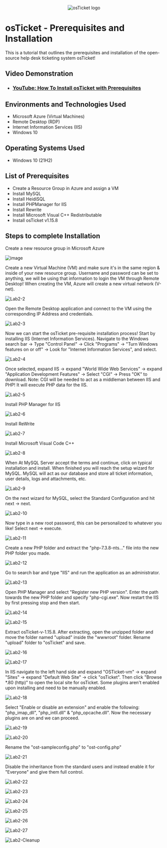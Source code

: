 <p align="center">
<img src="https://i.imgur.com/Clzj7Xs.png" alt="osTicket logo"/>
</p>

<h1>osTicket - Prerequisites and Installation</h1>
This is a tutorial that outlines the prerequisites and installation of the open-source help desk ticketing system osTicket!<br />

<h2>Video Demonstration</h2>

- ### [YouTube: How To Install osTicket with Prerequisites](https://www.youtube.com)

<h2>Environments and Technologies Used</h2>

- Microsoft Azure (Virtual Machines)
- Remote Desktop (RDP)
- Internet Information Services (IIS)
- Windows 10 

<h2>Operating Systems Used </h2>

- Windows 10</b> (21H2)

<h2>List of Prerequisites</h2>

- Create a Resource Group in Azure and assign a VM
- Install MySQL
- Install HeidiSQL 
- Install PHPManager for IIS
- Install Rewrite
- Install Microsoft Visual C++ Redistributable
- Install osTicket v1.15.8

<h2>Steps to complete Installation</h2>

Create a new resource group in Microsoft Azure

![image](https://github.com/user-attachments/assets/1b8e9395-a387-424c-a007-97f908d27b99)

Create a new Virtual Machine (VM) and make sure it's in the same region & inside of your new resource group. Username and password can be set to anything, we will be using that information to login the VM through Remote Desktop! When creating the VM, Azure will create a new virtual network (V-net). 

![Lab2-2](https://github.com/user-attachments/assets/9ce2d7dc-2e78-4a15-a8c6-4c4757761800)

Open the Remote Desktop application and connect to the VM using the corresponding IP Address and credentials.

![Lab2-3](https://github.com/user-attachments/assets/ea963cee-fea7-45f6-8824-d8064b95e122)

Now we can start the osTicket pre-requisite installation process! Start by installing IIS (Internet Information Services). Navigate to the Windows search bar -> Type "Control Panel" -> Click "Programs" -> "Turn Windows features on or off" -> Look for "Internet Information Services", and select.

![Lab2-4](https://github.com/user-attachments/assets/2777eebf-a8af-4dc4-baf9-0e565264e6ce)

Once selected, expand IIS -> expand "World Wide Web Services" -> expand "Application Development Features" -> Select "CGI" -> Press "OK" to download. Note: CGI will be needed to act as a middleman between IIS and PHP! It will execute PHP data for the IIS.

![Lab2-5](https://github.com/user-attachments/assets/3d1f184f-8672-44a0-a4f5-1c9c35c94cdb)

Install PHP Manager for IIS

![Lab2-6](https://github.com/user-attachments/assets/759cc292-09c1-455f-b4c6-21cd50e41669)

Install ReWrite 

![Lab2-7](https://github.com/user-attachments/assets/e976c365-488a-4c73-835c-ecc02c3a734c)

Install Microsoft Visual Code C++

![Lab2-8](https://github.com/user-attachments/assets/a6a9d6c4-a54f-40fe-be3c-2b2758754c2a)

When At MySQL Server accept the terms and continue, click on typical installation and install. When finished you will reach the setup wizard for MySQL. MySQL will act as our database and store all ticket information, user details, logs and attachments, etc.

![Lab2-9](https://github.com/user-attachments/assets/e1dfc8fd-651a-442d-98ca-87ceefcd6b3d)

On the next wizard for MySQL, select the Standard Configuration and hit next -> next.

![Lab2-10](https://github.com/user-attachments/assets/e64bdea9-575c-49a1-91b1-32e9c6a59d70)

Now type in a new root password, this can be personalized to whatever you like! Select next -> execute.

![Lab2-11](https://github.com/user-attachments/assets/57c43961-9838-432d-8e19-e5d1ec0ea01f)

Create a new PHP folder and extract the "php-7.3.8-nts..." file into the new PHP folder you made.

![Lab2-12](https://github.com/user-attachments/assets/ff7c6c6e-fee8-4ffb-bbe8-38af118a646c)

Go to search bar and type "IIS" and run the application as an administrator.

![Lab2-13](https://github.com/user-attachments/assets/532a62f9-1d07-499a-b7aa-6f6e9b444652)

Open PHP Manager and select "Register new PHP version". Enter the path towards the new PHP folder and specify "php-cgi.exe". Now restart the IIS by first pressing stop and then start.

![Lab2-14](https://github.com/user-attachments/assets/a2e18a17-f859-4660-b252-d7d9d21ef117)

![Lab2-15](https://github.com/user-attachments/assets/c959cc2f-4bbe-42d6-8fb0-e64a8bbed194)

Extract osTicket-v-1.15.8. After extracting, open the unzipped folder and move the folder named "upload" inside the "wwwroot" folder. Rename "upload" folder to "osTicket" and save.

![Lab2-16](https://github.com/user-attachments/assets/c9ef52f1-3a47-487b-81aa-06b1beb6380a)

![Lab2-17](https://github.com/user-attachments/assets/1acf2cdf-83db-4659-859f-f8b3768a13bc)

In IIS navigate to the left hand side and expand "OSTicket-vm" -> expand "Sites" -> expand "Default Web Site" -> click "osTicket". Then click "Browse *.80 (http)" to open the local site for osTicket. Some plugins aren't enabled upon installing and need to be manually enabled.

![Lab2-18](https://github.com/user-attachments/assets/f5e1366d-f137-47f4-b7be-e9a4b8fee610)

Select "Enable or disable an extension" and enable the following: "php_imap_dll", "php_intll.dll" & "php_opcache.dll". Now the necessary plugins are on and we can proceed.

![Lab2-19](https://github.com/user-attachments/assets/53c34376-8cfd-4a4e-87f2-1cfc9398df87)

![Lab2-20](https://github.com/user-attachments/assets/e677671e-61f1-4094-b163-3e34d5389fbd)

Rename the "ost-sampleconfig.php" to "ost-config.php" 

![Lab2-21](https://github.com/user-attachments/assets/369709f1-8cbb-4a02-bd71-87e673692555)

Disable the inheritance from the standard users and instead enable it for "Everyone" and give them full control.

![Lab2-22](https://github.com/user-attachments/assets/380041c0-d01c-42c4-b8e7-2e7b10d34037)

![Lab2-23](https://github.com/user-attachments/assets/7796e41f-9abf-4285-b22d-2591bd995e84)

![Lab2-24](https://github.com/user-attachments/assets/51a17e9c-1ec6-41db-a009-ace6a56128b4)

![Lab2-25](https://github.com/user-attachments/assets/ef71a56c-fa9f-473f-b9a0-0d5e6f9ce3c8)

![Lab2-26](https://github.com/user-attachments/assets/72d02522-59dd-41e0-852f-a96c0899d296)

![Lab2-27](https://github.com/user-attachments/assets/00d8fbae-a071-4348-a42a-587006fe4b9f)

![Lab2-Cleanup](https://github.com/user-attachments/assets/fdd51c67-6f6b-4292-92c6-20c8543ac210)

